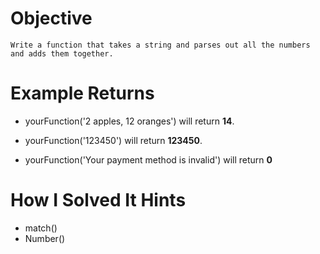 # Objective
    Write a function that takes a string and parses out all the numbers and adds them together.

# Example Returns

* yourFunction('2 apples, 12 oranges') will return **14**.

* yourFunction('123450') will return **123450**.

* yourFunction('Your payment method is invalid') will return **0**

# How I Solved It Hints

* match()
* Number()